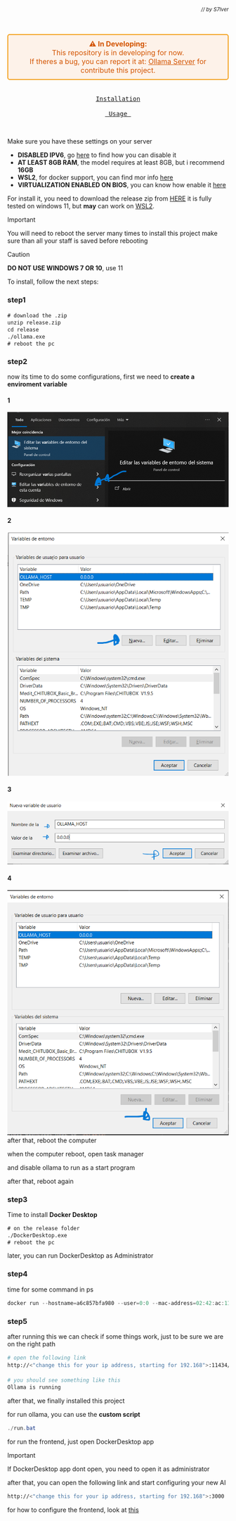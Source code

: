 ###### *<div align="right"><sub>// by S7lver</sub></div>*
<div align="center">    

<br>

 <div style="border: 2px solid #f39c12; padding: 10px; border-radius: 5px; background-color: #fdf2e9; color: #d35400; font-size: 16px;">
  <strong>⚠️ In Developing:</strong><br>
    This repository is in developing for now. <br>
  If theres a bug, you can report it at: <a href="" style="color: #d35400; text-decoration: underline;">Ollama Server</a> for contribute this project.
</div>

<br>
  <a href="#installation"><kbd><br> Installation <br></kbd></a>&ensp;&ensp;
  <a href="#usage"><kbd><br> Usage <br></kbd></a>&ensp;&ensp;
</div>

<a id="installation"></a>  
---
Make sure you have these settings on your server
- **DISABLED IPV6**, go [here]() to find how you can disable it
- **AT LEAST 8GB RAM**, the model requires at least 8GB, but i recommend **16GB**
- **WSL2**, for docker support, you can find mor info [here]()
- **VIRTUALIZATION ENABLED ON BIOS**, you can know how enable it [here]()

For install it, you need to download the release zip from [HERE]() it is fully tested on windows 11, but **may** can work on [WSL2]().

> [!IMPORTANT]
> You will need to reboot the server many times to install this project
> make sure than all your staff is saved before rebooting

> [!CAUTION]
> **DO NOT USE WINDOWS 7 OR 10**, use 11

To install, follow the next steps:

<h3> step1 </h3>

```shell
# download the .zip
unzip release.zip
cd release
./ollama.exe
# reboot the pc
```
<h3> step2 </h3>

now its time to do some configurations, first we need to **create a enviroment variable**
#### 1
<img src="https://github.com/nickespro1305/OpenPrivateUi/blob/main/scr/Captura1.PNG?raw=true">

#### 2

<img src="https://github.com/nickespro1305/OpenPrivateUi/blob/main/scr/Captura.PNG?raw=true">

#### 3

<img src="https://github.com/nickespro1305/OpenPrivateUi/blob/main/scr/Captura4.PNG?raw=true">

#### 4

<img src="https://github.com/nickespro1305/OpenPrivateUi/blob/main/scr/Captura3.PNG?raw=true">
after that, reboot the computer

when the computer reboot, open task manager

and disable ollama to run as a start program

after that, reboot again

<h3> step3 </h3>

Time to install **Docker Desktop**

```shell
# on the release folder
./DockerDesktop.exe
# reboot the pc
```

later, you can run DockerDesktop as Administrator

<h3> step4 </h3>
time for some command in ps

```powershell
docker run --hostname=a6c857bfa980 --user=0:0 --mac-address=02:42:ac:11:00:02 --env=OLLAMA_BASE_URL=http://<"change this for your ip address, starting for 192.168">:11434 --env=PATH=/usr/local/bin:/usr/local/sbin:/usr/local/bin:/usr/sbin:/usr/bin:/sbin:/bin --env=WEBUI_URL=http://0.0.0.0:3000 --env=LANG=C.UTF-8 --env=GPG_KEY=A035C8C19219BA821ECEA86B64E628F8D684696D --env=PYTHON_VERSION=3.11.11 --env=PYTHON_SHA256=2a9920c7a0cd236de33644ed980a13cbbc21058bfdc528febb6081575ed73be3 --env=ENV=prod --env=PORT=8080 --env=USE_OLLAMA_DOCKER=false --env=USE_CUDA_DOCKER=false --env=USE_CUDA_DOCKER_VER=cu121 --env=USE_EMBEDDING_MODEL_DOCKER=sentence-transformers/all-MiniLM-L6-v2 --env=USE_RERANKING_MODEL_DOCKER= --env=OPENAI_API_BASE_URL= --env=OPENAI_API_KEY= --env=WEBUI_SECRET_KEY= --env=SCARF_NO_ANALYTICS=true --env=DO_NOT_TRACK=true --env=ANONYMIZED_TELEMETRY=false --env=WHISPER_MODEL=base --env=WHISPER_MODEL_DIR=/app/backend/data/cache/whisper/models --env=RAG_EMBEDDING_MODEL=sentence-transformers/all-MiniLM-L6-v2 --env=RAG_RERANKING_MODEL= --env=SENTENCE_TRANSFORMERS_HOME=/app/backend/data/cache/embedding/models --env=TIKTOKEN_ENCODING_NAME=cl100k_base --env=TIKTOKEN_CACHE_DIR=/app/backend/data/cache/tiktoken --env=HF_HOME=/app/backend/data/cache/embedding/models --env=HOME=/root --env=WEBUI_BUILD_VERSION=29a271959556743e6deb4d55a5a982983335d7ab --env=DOCKER=true --volume=open-webui:/app/backend/data --network=bridge --workdir=/app/backend -p 3000:8080 --restart=always --label='org.opencontainers.image.created=2024-12-07T08:43:10.932Z' --label='org.opencontainers.image.description=User-friendly AI Interface (Supports Ollama, OpenAI API, ...)' --label='org.opencontainers.image.licenses=MIT' --label='org.opencontainers.image.revision=29a271959556743e6deb4d55a5a982983335d7ab' --label='org.opencontainers.image.source=https://github.com/open-webui/open-webui' --label='org.opencontainers.image.title=open-webui' --label='org.opencontainers.image.url=https://github.com/open-webui/open-webui' --label='org.opencontainers.image.version=main' --runtime=runc -d ghcr.io/open-webui/open-webui:main
```
<h3> step5 </h3>

after running this we can check if some things work, just to be sure we are on the right path

```bash
# open the following link
http://<"change this for your ip address, starting for 192.168">:11434/

# you should see something like this
Ollama is running
```

after that, we finally installed this project

<a id="Usage"></a>

for run ollama, you can use the **custom script**

```powershell
./run.bat
```

for run the frontend, just open DockerDesktop app

> [!IMPORTANT]
> If DockerDesktop app dont open, you need to open it as administrator

after that, you can open the following link and start configuring your new AI
```bash
http://<"change this for your ip address, starting for 192.168">:3000
```

for how to configure the frontend, look at [this](https://docs.openwebui.com/)